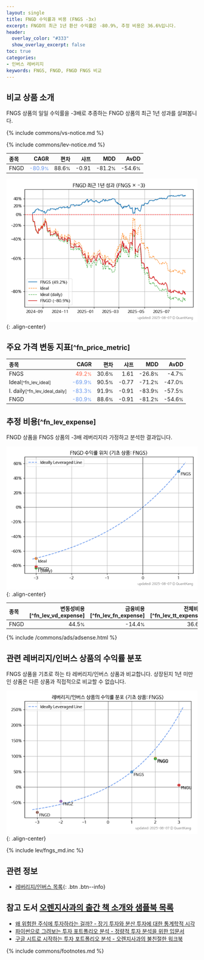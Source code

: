 ```yaml
---
layout: single
title: FNGD 수익률과 비용 (FNGS -3x)
excerpt: FNGD의 최근 1년 환산 수익률은 -80.9%, 추정 비용은 36.6%입니다.
header:
  overlay_color: "#333"
  show_overlay_excerpt: false
toc: true
categories:
- 인버스 레버리지
keywords: FNGS, FNGD, FNGD FNGS 비교
---
```


## 비교 상품 소개


FNGS 상품의 일일 수익률을 -3배로 추종하는 FNGD 상품의 최근 1년 성과를 살펴봅니다.





{% include commons/vs-notice.md %}

{% include commons/lev-notice.md %}

| **종목** | **CAGR** | **편차** | **샤프** | **MDD** | **AvDD** |
| :------------ | ------: | -----------: | -------: | ------: | -------: |
| FNGD | <span style="color: cornflowerblue">-80.9<small>%</small></span> | 88.6<small>%</small> | -0.91 | -81.2<small>%</small> | -54.6<small>%</small> |

<!-- more -->


![FNGD](/lev/images/fngd.png){: .align-center}


## 주요 가격 변동 지표<small>[^fn_price_metric]</small>


| **종목** | **CAGR** | **편차** | **샤프** | **MDD** | **AvDD** |
| :------------ | ------: | -----------: | -------: | ------: | -------: |
| FNGS | <span style="color: tomato">49.2<small>%</small></span> | 30.6<small>%</small> | 1.61 | -26.8<small>%</small> | -4.7<small>%</small> |
| Ideal<small>[^fn_lev_ideal]</small> | <span style="color: cornflowerblue">-69.9<small>%</small></span> | 90.5<small>%</small> | -0.77 | -71.2<small>%</small> | -47.0<small>%</small> |
| I. daily<small>[^fn_lev_ideal_daily]</small> | <span style="color: cornflowerblue">-83.3<small>%</small></span> | 91.9<small>%</small> | -0.91 | -83.9<small>%</small> | -57.5<small>%</small> |
| FNGD | <span style="color: cornflowerblue">-80.9<small>%</small></span> | 88.6<small>%</small> | -0.91 | -81.2<small>%</small> | -54.6<small>%</small> |


## 추정 비용<small>[^fn_lev_expense]</small><a id="expense"></a>

FNGD 상품을 FNGS 상품의 -3배 레버리지라 가정하고 분석한 결과입니다.

![FNGD](/lev/images/fngd_ideal.png){: .align-center}

| **종목** | **변동성비용**[^fn_lev_vd_expense] | **금융비용**[^fn_lev_fn_expense] | **전체비용**[^fn_lev_tt_expense] |
| :------------ | ------: | -----------: | -------: |
| FNGD | 44.5<small>%</small> | -14.4<small>%</small> | 36.6<small>%</small> |

{% include /commons/ads/adsense.html %}



## 관련 레버리지/인버스 상품의 수익률 분포

FNGS 상품을 기초로 하는 타 레버리지/인버스 상품과 비교합니다. 상장된지 1년 미만인 상품은 다른 상품과 직접적으로 비교할 수 없습니다.

![FNGS](/lev/images/fngs_ideal.png){: .align-center}

{% include lev/fngs_md.inc %}


## 관련 정보

- [레버리지/인버스 목록](/lev/){: .btn .btn--info}


## 참고 도서 [오렌지사과의 출간 책 소개와 샘플북 목록](https://kongdori.tistory.com/691)

- [왜 위험한 주식에 투자하라는 걸까? - 장기 투자와 분산 투자에 대한 통계학적 시각](https://kongdori.tistory.com/421)
- [파이썬으로 그려보는 투자 포트폴리오 분석  - 정량적 투자 분석을 위한 입문서](https://kongdori.tistory.com/643)
- [구글 시트로 시작하는 투자 포트폴리오 분석 - 오렌지사과의 불친절한 워크북](https://kongdori.tistory.com/449)

{% include commons/footnotes.md %}